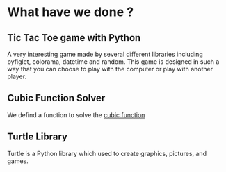# What have we done ? 

## Tic Tac Toe game with Python 
A very interesting game made by several different libraries including pyfiglet, colorama, datetime and random.
This game is designed in such a way that you can choose to play with the computer or play with another player.

## Cubic Function Solver
We defind a function to solve the [cubic function](https://www.cuemath.com/calculus/cubic-function/)

## Turtle Library
Turtle is a Python library which used to create graphics, pictures, and games. 


